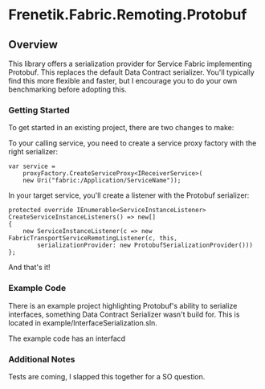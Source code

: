 # Frenetik.Fabric.Remoting.Protobuf

## Overview
This library offers a serialization provider for Service Fabric implementing Protobuf.  This replaces the default Data Contract serializer.  You'll typically find this more flexible and faster, but I encourage you to do your own benchmarking before adopting this.

### Getting Started

To get started in an existing project, there are two changes to make:

To your calling service, you need to create a service proxy factory with the right serializer:

```
var service =
    proxyFactory.CreateServiceProxy<IReceiverService>(
    new Uri("fabric:/Application/ServiceName"));
```

In your target service, you'll create a listener with the Protobuf serializer:

```
protected override IEnumerable<ServiceInstanceListener> CreateServiceInstanceListeners() => new[]
{
    new ServiceInstanceListener(c => new FabricTransportServiceRemotingListener(c, this,
        serializationProvider: new ProtobufSerializationProvider()))
};

```

And that's it!

### Example Code

There is an example project highlighting Protobuf's ability to serialize interfaces, something Data Contract Serializer wasn't build for.  This is located in example/InterfaceSerialization.sln.

The example code has an interfacd

### Additional Notes

Tests are coming, I slapped this together for a SO question.